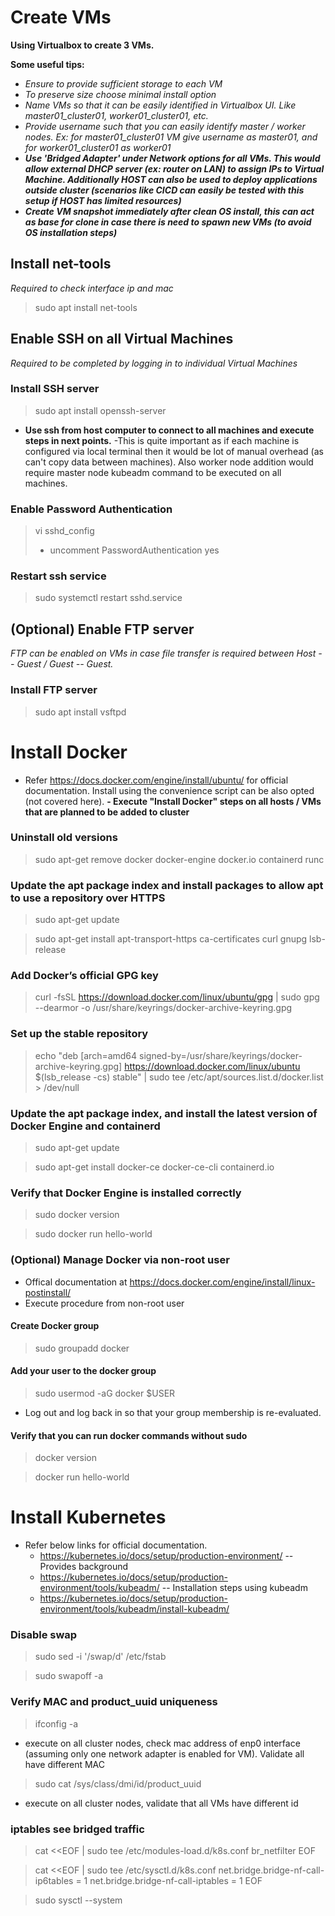 # Create VMs

**Using Virtualbox to create 3 VMs.**

**Some useful tips:**
- *Ensure to provide sufficient storage to each VM*
- *To preserve size choose minimal install option*
- *Name VMs so that it can be easily identified in Virtualbox UI. Like master01_cluster01, worker01_cluster01, etc.*
- *Provide username such that you can easily identify master / worker nodes. Ex: for master01_cluster01 VM give username as master01, and for worker01_cluster01 as worker01*
- ***Use 'Bridged Adapter' under Network options for all VMs. This would allow external DHCP server (ex: router on LAN) to assign IPs to Virtual Machine. Additionally HOST can also be used to deploy applications outside cluster (scenarios like CICD can easily be tested with this setup if HOST has limited resources)***
- ***Create VM snapshot immediately after clean OS install, this can act as base for clone in case there is need to spawn new VMs (to avoid OS installation steps)***

## Install net-tools
*Required to check interface ip and mac*
> sudo apt install net-tools

## Enable SSH on all Virtual Machines
*Required to be completed by logging in to individual Virtual Machines*

### Install SSH server
> sudo apt install openssh-server

- **Use ssh from host computer to connect to all machines and execute steps in next points.**
	-This is quite important as if each machine is configured via local terminal then it would be lot of manual overhead (as can't copy data between machines). Also worker node addition would require master node kubeadm command to be executed on all machines.

### Enable Password Authentication
> vi sshd_config
> 	- uncomment PasswordAuthentication yes

### Restart ssh service
> sudo systemctl restart sshd.service

## (Optional) Enable FTP server
*FTP can be enabled on VMs in case file transfer is required between Host -- Guest / Guest -- Guest.*

### Install FTP server
> sudo apt install vsftpd


# Install Docker
- Refer https://docs.docker.com/engine/install/ubuntu/ for official documentation. Install using the convenience script can be also opted (not covered here).
**- Execute "Install Docker" steps on all hosts / VMs that are planned to be added to cluster**

### Uninstall old versions
> sudo apt-get remove docker docker-engine docker.io containerd runc

### Update the apt package index and install packages to allow apt to use a repository over HTTPS
> sudo apt-get update

> sudo apt-get install apt-transport-https ca-certificates curl gnupg lsb-release

### Add Docker’s official GPG key
> curl -fsSL https://download.docker.com/linux/ubuntu/gpg | sudo gpg --dearmor -o /usr/share/keyrings/docker-archive-keyring.gpg

### Set up the stable repository
> echo "deb [arch=amd64 signed-by=/usr/share/keyrings/docker-archive-keyring.gpg] https://download.docker.com/linux/ubuntu $(lsb_release -cs) stable" | sudo tee /etc/apt/sources.list.d/docker.list > /dev/null

### Update the apt package index, and install the latest version of Docker Engine and containerd
> sudo apt-get update

> sudo apt-get install docker-ce docker-ce-cli containerd.io

### Verify that Docker Engine is installed correctly
> sudo docker version

> sudo docker run hello-world

### (Optional) Manage Docker via non-root user
- Offical documentation at https://docs.docker.com/engine/install/linux-postinstall/
- Execute procedure from non-root user

#### Create Docker group
> sudo groupadd docker

#### Add your user to the docker group
> sudo usermod -aG docker $USER
- Log out and log back in so that your group membership is re-evaluated.

#### Verify that you can run docker commands without sudo
> docker version

> docker run hello-world


# Install Kubernetes
- Refer below links for official documentation.
  - https://kubernetes.io/docs/setup/production-environment/			-- Provides background
  - https://kubernetes.io/docs/setup/production-environment/tools/kubeadm/ 	-- Installation steps using kubeadm
  - https://kubernetes.io/docs/setup/production-environment/tools/kubeadm/install-kubeadm/

### Disable swap
> sudo sed -i '/swap/d' /etc/fstab

> sudo swapoff -a

### Verify MAC and product_uuid uniqueness
> ifconfig -a
- execute on all cluster nodes, check mac address of enp0 interface (assuming only one network adapter is enabled for VM). Validate all have different MAC

> sudo cat /sys/class/dmi/id/product_uuid
- execute on all cluster nodes, validate that all VMs have different id

### iptables see bridged traffic
> cat <<EOF | sudo tee /etc/modules-load.d/k8s.conf
  br_netfilter
  EOF

> cat <<EOF | sudo tee /etc/sysctl.d/k8s.conf
  net.bridge.bridge-nf-call-ip6tables = 1
  net.bridge.bridge-nf-call-iptables = 1
  EOF

> sudo sysctl --system
